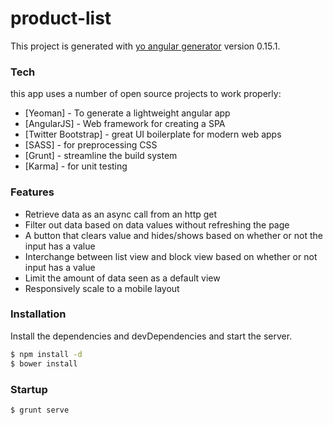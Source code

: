 # product-list

This project is generated with [yo angular generator](https://github.com/yeoman/generator-angular)
version 0.15.1.

### Tech

this app uses a number of open source projects to work properly:

* [Yeoman] - To generate a lightweight angular app
* [AngularJS] - Web framework for creating a SPA
* [Twitter Bootstrap] - great UI boilerplate for modern web apps
* [SASS] - for preprocessing CSS
* [Grunt] - streamline the build system
* [Karma] - for unit testing

### Features
* Retrieve data as an async call from an http get
* Filter out data based on data values without refreshing the page
* A button that clears value and hides/shows based on whether or not the input has a value
* Interchange between list view and block view based on whether or not input has a value
* Limit the amount of data seen as a default view
* Responsively scale to a mobile layout

### Installation
Install the dependencies and devDependencies and start the server.

```sh
$ npm install -d
$ bower install
```

### Startup

```sh
$ grunt serve
```